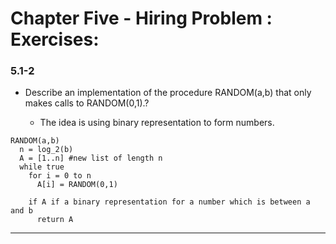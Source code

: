 # Chapter Five - Hiring Problem : Exercises:

### 5.1-2 
- Describe an implementation of the procedure RANDOM(a,b) that only makes calls to RANDOM(0,1).?

    - The idea is using binary representation to form numbers.
```
RANDOM(a,b)
  n = log_2(b)
  A = [1..n] #new list of length n
  while true
    for i = 0 to n
      A[i] = RANDOM(0,1)

    if A if a binary representation for a number which is between a and b
      return A
```

---